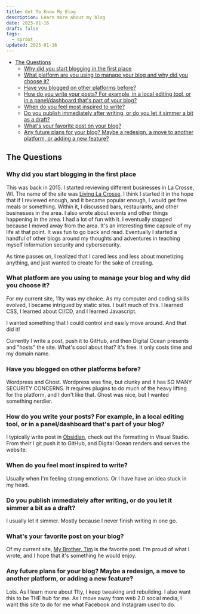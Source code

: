```yaml
---
title: Get To Know My Blog
description: Learn more about my blog
date: 2025-01-16
draft: false
tags:
  - sprout
updated: 2025-01-16
---
```

- [The Questions](#the-questions)
  - [Why did you start blogging in the first place](#why-did-you-start-blogging-in-the-first-place)
  - [What platform are you using to manage your blog and why did you choose it?](#what-platform-are-you-using-to-manage-your-blog-and-why-did-you-choose-it)
  - [Have you blogged on other platforms before?](#have-you-blogged-on-other-platforms-before)
  - [How do you write your posts? For example, in a local editing tool, or in a panel/dashboard that's part of your blog?](#how-do-you-write-your-posts-for-example-in-a-local-editing-tool-or-in-a-paneldashboard-thats-part-of-your-blog)
  - [When do you feel most inspired to write?](#when-do-you-feel-most-inspired-to-write)
  - [Do you publish immediately after writing, or do you let it simmer a bit as a draft?](#do-you-publish-immediately-after-writing-or-do-you-let-it-simmer-a-bit-as-a-draft)
  - [What's your favorite post on your blog?](#whats-your-favorite-post-on-your-blog)
  - [Any future plans for your blog? Maybe a redesign, a move to another platform, or adding a new feature?](#any-future-plans-for-your-blog-maybe-a-redesign-a-move-to-another-platform-or-adding-a-new-feature)

## The Questions

### Why did you start blogging in the first place

This was back in 2015. I started reviewing different businesses in La Crosse, WI. The name of the site was [Living La Crosse](https://web.archive.org/web/20171119071831/https://livinginlacrosse.wordpress.com/). I think I started it in the hope that if I reviewed enough, and it became popular enough, I would get free meals or something. Within it, I discussed bars, restaurants, and other businesses in the area. I also wrote about events and other things happening in the area. I had a lot of fun with it. I eventually stopped because I moved away from the area. It's an interesting time capsule of my life at that point. It was fun to go back and read. Eventually I started a handful of other blogs around my thoughts and adventures in teaching myself information security and cybersecurity.

As time passes on, I realized that I cared less and less about monetizing anything, and just wanted to create for the sake of creating.

### What platform are you using to manage your blog and why did you choose it?

For my current site, 11ty was my choice. As my computer and coding skills evolved, I became intrigued by static sites. I built much of this. I learned CSS, I learned about CI/CD, and I learned Javascript.

I wanted something that I could control and easily move around. And that did it!

Currently I write a post, push it to GitHub, and then Digital Ocean presents and "hosts" the site. What's cool about that? It's free. It only costs time and my domain name.

### Have you blogged on other platforms before?

Wordpress and Ghost. Wordpress was fine, but clunky and it has SO MANY SECURITY CONCERNS. It requires plugins to do much of the heavy lifting for the platform, and I don't like that. Ghost was nice, but I wanted something nerdier.

### How do you write your posts? For example, in a local editing tool, or in a panel/dashboard that's part of your blog?

I typically write post in [Obsidian](https://obsidian.md), check out the formatting in Visual Studio.  From their I git push it to GitHub, and Digital Ocean renders and serves the website.

### When do you feel most inspired to write?

Usually when I'm feeling strong emotions. Or I have have an idea stuck in my head.

### Do you publish immediately after writing, or do you let it simmer a bit as a draft?

I usually let it simmer. Mostly because I never finish writing in one go.

### What's your favorite post on your blog?

Of my current site, [My Brother, Tim](https://mike.helmers.me/blog/my-brother-tim/) is the favorite post. I'm proud of what I wrote, and I hope that it's something he would enjoy.

### Any future plans for your blog? Maybe a redesign, a move to another platform, or adding a new feature?

Lots. As I learn more about 11ty, I keep tweaking and rebuilding. I also want this to be THE hub for me. As I move away from web 2.0 social media, I want this site to do for me what Facebook and Instagram used to do.
